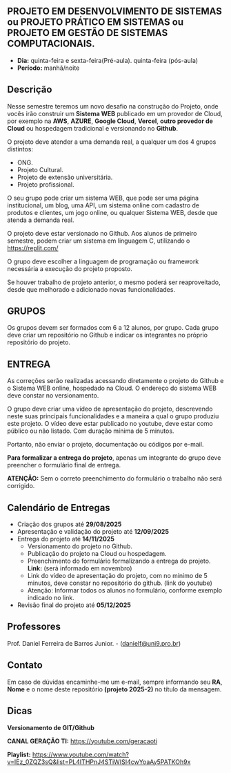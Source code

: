 ## PROJETO EM DESENVOLVIMENTO DE SISTEMAS ou PROJETO PRÁTICO EM SISTEMAS ou  PROJETO EM GESTÃO DE SISTEMAS COMPUTACIONAIS.
* **Dia:** quinta-feira e sexta-feira(Pré-aula). quinta-feira (pós-aula)
* **Período:** manhã/noite

## Descrição

Nesse semestre teremos um novo desafio na construção do Projeto, onde vocês irão construir um **Sistema WEB** publicado em um provedor de Cloud, por exemplo na **AWS**, **AZURE**, **Google Cloud**, **Vercel**, **outro provedor de Cloud** ou hospedagem tradicional e versionando no **Github**.

O projeto deve atender a uma demanda real, a qualquer um dos 4 grupos distintos:
 - ONG.
 - Projeto Cultural.
 - Projeto de extensão universitária.
 - Projeto profissional.

O seu grupo pode criar um sistema WEB, que pode ser uma página institucional, um blog, uma API, um sistema online com cadastro de produtos e clientes, um jogo online, ou qualquer Sistema WEB, desde que atenda a demanda real.

O projeto deve estar versionado no Github. Aos alunos de primeiro semestre, podem criar um sistema em linguagem C, utilizando o https://replit.com/

O grupo deve escolher a linguagem de programação ou framework necessária a execução do projeto proposto.  

Se houver trabalho de projeto anterior, o mesmo poderá ser reaproveitado, desde que melhorado e adicionado novas funcionalidades.


## GRUPOS 

Os grupos devem ser formados com 6 a 12 alunos, por grupo. Cada grupo deve criar um repositório no Github e indicar os integrantes no próprio repositório do projeto. 


## ENTREGA 

As correções serão realizadas acessando diretamente o projeto do Github e o Sistema WEB online, hospedado na Cloud. O endereço do sistema WEB deve constar no versionamento.

O grupo deve criar uma vídeo de apresentação do projeto, descrevendo neste suas principais funcionalidades e a maneira a qual o grupo produziu este projeto.
O vídeo deve estar publicado no youtube, deve estar como público ou não listado. Com duração mínima de 5 minutos.

Portanto, não enviar o projeto, documentação ou códigos por e-mail.

**Para formalizar a entrega do projeto**, apenas um integrante do grupo deve preencher o formulário final de entrega.
	
**ATENÇÃO:**
Sem o correto preenchimento do formulário o trabalho não será corrigido. 


## Calendário de Entregas
* Criação dos grupos até **29/08/2025**
* Apresentação e validação do projeto até **12/09/2025**
* Entrega do projeto até **14/11/2025**
	+ Versionamento do projeto no Github. 
	+ Publicação do projeto na Cloud ou hospedagem.
	+ Preenchimento do formulário formalizando a entrega do projeto. **Link:** (será informado em novembro)
  + Link do vídeo de apresentação do projeto, com no mínimo de 5 minutos, deve constar no repositório do github. (link do youtube)
  + Atenção: Informar todos os alunos no formulário, conforme exemplo indicado no link.
* Revisão final do projeto até **05/12/2025**
    
## Professores
Prof.  Daniel Ferreira de Barros Junior. - ([danielf@uni9.pro.br](mailto:danielf@uni9.pro.br))



## Contato
Em caso de dúvidas encaminhe-me um e-mail, sempre informando seu **RA**, **Nome** e o nome deste repositório **(projeto 2025-2)** no título da mensagem.


## Dicas
**Versionamento de GIT/Github**

**CANAL GERAÇÃO TI:** https://youtube.com/geracaoti

**Playlist:** 
https://www.youtube.com/watch?v=IEz_0ZQZ3sQ&list=PL4ITHPnJ4STiWISI4cwYoaAy5PATKOh9x






